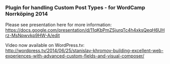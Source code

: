 ### Plugin for handling Custom Post Types - for WordCamp Norrköping 2014

Please see presentation here for more information:  
https://docs.google.com/presentation/d/11qKbPmZSjurqTc4h4xksQeqH6UHrz-MsNpwvkp9HW-A/edit

Video now available on WordPress.tv:  
http://wordpress.tv/2014/06/25/stanislav-khromov-building-excellent-web-experiences-with-advanced-custom-fields-and-visual-composer/
